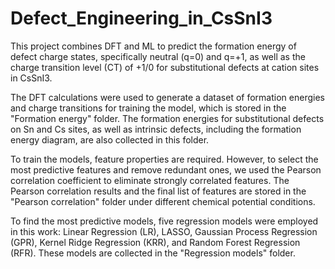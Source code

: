 # Defect_Engineering_in_CsSnI3
This project combines DFT and ML to predict the formation energy of defect charge states, specifically neutral (q=0) and q=+1, as well as the charge transition level (CT) of +1/0 for substitutional defects at cation sites in CsSnI3.

The DFT calculations were used to generate a dataset of formation energies and charge transitions for training the model, which is stored in the "Formation energy" folder. The formation energies for substitutional defects on Sn and Cs sites, as well as intrinsic defects, including the formation energy diagram, are also collected in this folder.

To train the models, feature properties are required. However, to select the most predictive features and remove redundant ones, we used the Pearson correlation coefficient to eliminate strongly correlated features. The Pearson correlation results and the final list of features are stored in the "Pearson correlation" folder under different chemical potential conditions.

To find the most predictive models, five regression models were employed in this work: Linear Regression (LR), LASSO, Gaussian Process Regression (GPR), Kernel Ridge Regression (KRR), and Random Forest Regression (RFR). These models are collected in the "Regression models" folder.
